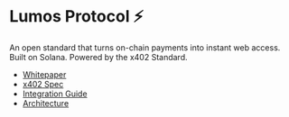 # Lumos Protocol ⚡

An open standard that turns on-chain payments into instant web access. Built on Solana. Powered by the x402 Standard.

- [Whitepaper](./whitepaper.md)
- [x402 Spec](./docs/x402-spec.md)
- [Integration Guide](./docs/integration-guide.md)
- [Architecture](./docs/architecture.md)
